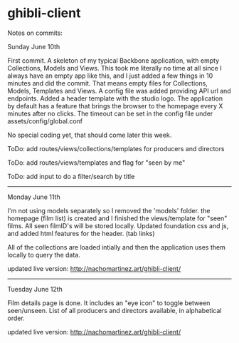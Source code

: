 # ghibli-client

Notes on commits:

Sunday June 10th

First commit. A skeleton of my typical Backbone application, with empty Collections, Models and Views.
This took me literally no time at all since I always have an empty app like this, and I just added a few things in 10 minutes and did the commit. That means empty files for Collections, Models, Templates and Views.
A config file was added providing API url and endpoints.
Added a header template with the studio logo.
The application by default has a feature that brings the browser to the homepage every X minutes after no clicks. The timeout can be set in the config file under assets/config/global.conf

No special coding yet, that should come later this week.

ToDo: add routes/views/collections/templates for producers and directors

ToDo: add routes/views/templates and flag for "seen by me"

ToDo: add input to do a filter/search by title

------------------------------------------------------------

Monday June 11th

I'm not using models separately so I removed the 'models' folder.
the homepage (film list) is created and I finished the views/template for "seen" films. All seen filmID's will be stored locally.
Updated foundation css and js, and added html features for the header. (tab links)

All of the collections are loaded intially and then the application uses them locally to query the data.

updated live version:
http://nachomartinez.art/ghibli-client/

------------------------------------------------------------

Tuesday June 12th

Film details page is done. It includes an "eye icon" to toggle between seen/unseen.
List of all producers and directors available, in alphabetical order.

updated live version:
http://nachomartinez.art/ghibli-client/